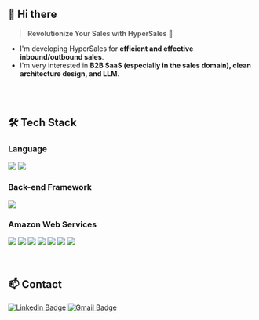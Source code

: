 <!--
**changduckGO/changduckGO** is a ✨ _special_ ✨ repository because its `README.md` (this file) appears on your GitHub profile.

Here are some ideas to get you started:

- 🔭 I’m currently working on ...
- 🌱 I’m currently learning ...
- 👯 I’m looking to collaborate on ...
- 🤔 I’m looking for help with ...
- 💬 Ask me about ...
- 📫 How to reach me: ...
- 😄 Pronouns: ...
- ⚡ Fun fact: ...

## Hi there👋 
- I'm **Software Engineer**
- I'm working in **Seoul, South Korea**
- I'm especially interested in **FastAPI and MongoDB, Cloud Architecture, LLM**

## <center>🌟changduckGO</center>
<div align=center>
  <a href="https://hits.seeyoufarm.com"><img src="https://hits.seeyoufarm.com/api/count/incr/badge.svg?url=https%3A%2F%2Fgithub.com%2FchangduckGO&count_bg=%2379C83D&title_bg=%23555555&icon=pytorch.svg&icon_color=%2319D597&title=hits&edge_flat=false"/></a>
</div>

  
[![changduckGO's GitHub stats](https://github-readme-stats.vercel.app/api?username=changduckGO&&theme=vue)](https://github.com/changduckGO/github-readme-stats)
-->
## 👋 Hi there 
> **Revolutionize Your Sales with HyperSales 🚀**
- I'm developing HyperSales for **efficient and effective inbound/outbound sales**.
- I'm very interested in **B2B SaaS (especially in the sales domain), clean architecture design, and LLM**.
<br>
<br>

## 🛠 Tech Stack 
### Language 
<div>
  <img src="https://img.shields.io/badge/Python-3766AB?style=flat-square&logo=Python&logoColor=white"/>
  <img src="https://img.shields.io/badge/Go-00ADD8?logo=go&style=flat-square&logoColor=white"/>
</div>

### Back-end Framework
<div>
  <img src="https://img.shields.io/badge/FastAPI-009688?style=flat-square&logo=FastAPI&logoColor=white"/>
</div>

### Amazon Web Services
<div>
  <img src="https://img.shields.io/badge/EC2-FF9900?style=flat-square&logo=amazonec2&logoColor=white"/>
  <img src="https://img.shields.io/badge/S3-C9292C?style=flat-square&logo=amazons3&logoColor=white"/>
  <img src="https://img.shields.io/badge/CloudFront-A21CDC?style=flat-square&logo=amazonaws&logoColor=white"/>
  <img src="https://img.shields.io/badge/Route_53-034a24?style=flat-square&logo=amazonaws&logoColor=white"/>
  <img src="https://img.shields.io/badge/ELB-1D2A6B?style=flat-square&logo=amazonaws&logoColor=white"/>
  <img src="https://img.shields.io/badge/Auto_Scaling-D6138F?style=flat-square&logo=amazonaws&logoColor=white"/>
  <img src="https://img.shields.io/badge/EKS-326DE6?style=flat-square&logo=kubernetes&logoColor=white"/>
</div>
<br>
<br>

## 📫 Contact
[![Linkedin Badge](https://img.shields.io/badge/-LinkedIn-blue?style=flat-square&logo=Linkedin&logoColor=white&link=https://www.linkedin.com/in/%EC%B0%BD%EB%8D%95-%EC%84%9C-269574242/)](https://www.linkedin.com/in/%EC%B0%BD%EB%8D%95-%EC%84%9C-269574242/)
[![Gmail Badge](https://img.shields.io/badge/Gmail-d14836?style=flat-square&logo=Gmail&logoColor=white&link=mailto:scd0317@gmail.com)](mailto:scd0317@gmail.com)
